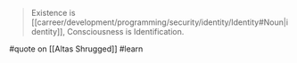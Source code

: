 > Existence is [[carreer/development/programming/security/identity/Identity#Noun|identity]], Consciousness is Identification.

#quote  on  [[Altas Shrugged]] #learn